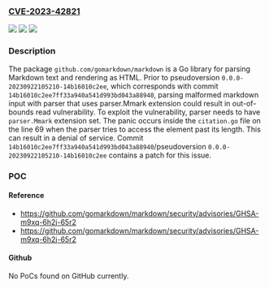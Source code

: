 ### [CVE-2023-42821](https://cve.mitre.org/cgi-bin/cvename.cgi?name=CVE-2023-42821)
![](https://img.shields.io/static/v1?label=Product&message=markdown&color=blue)
![](https://img.shields.io/static/v1?label=Version&message=%3D%20%3C%200.0.0-20230922105210-14b16010c2ee%20&color=brighgreen)
![](https://img.shields.io/static/v1?label=Vulnerability&message=CWE-125%3A%20Out-of-bounds%20Read&color=brighgreen)

### Description

The package `github.com/gomarkdown/markdown` is a Go library for parsing Markdown text and rendering as HTML. Prior to pseudoversion `0.0.0-20230922105210-14b16010c2ee`, which corresponds with commit `14b16010c2ee7ff33a940a541d993bd043a88940`, parsing malformed markdown input with parser that uses parser.Mmark extension could result in out-of-bounds read vulnerability. To exploit the vulnerability, parser needs to have `parser.Mmark` extension set. The panic occurs inside the `citation.go` file on the line 69 when the parser tries to access the element past its length. This can result in a denial of service. Commit `14b16010c2ee7ff33a940a541d993bd043a88940`/pseudoversion `0.0.0-20230922105210-14b16010c2ee` contains a patch for this issue.

### POC

#### Reference
- https://github.com/gomarkdown/markdown/security/advisories/GHSA-m9xq-6h2j-65r2
- https://github.com/gomarkdown/markdown/security/advisories/GHSA-m9xq-6h2j-65r2

#### Github
No PoCs found on GitHub currently.


